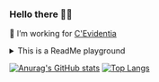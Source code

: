 ### Hello there 🧔🏼

🔭 I’m working for [C'Evidentia](https://cevidentia.com/)

<details>
    <summary>This is a ReadMe playground</summary>
    HOLA !
    [![Anurag's GitHub stats](https://github-readme-stats.vercel.app/api?username=PiRB&show_icons=true&theme=dracula)](https://github.com/anuraghazra/github-readme-stats)
</details>

[![Anurag's GitHub stats](https://github-readme-stats.vercel.app/api?username=PiRB&show_icons=true&theme=dracula)](https://github.com/anuraghazra/github-readme-stats)
[![Top Langs](https://github-readme-stats.vercel.app/api/top-langs/?username=PiRB)](https://github.com/anuraghazra/github-readme-stats)
